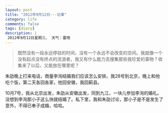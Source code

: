 ```yaml
---
layout: post
title: "2012年9月12日---记事"
category: life
comments: false
tags: [diary]
description: |
 2012年9月12日星期三、 天气：雷雨
---
```


>既然没有一段永远停驻的时间，没有一个永远不会改变的空间。我就像一个没有起点没有终点的流浪者，我又有什么能力去搜集那些我珍爱的事物？收集来了以后，又能放在哪里呢？

朱劭晚上打来电话，商量李洵结婚我们应该怎么安排。我28号到北京，晚上和他吃个饭，第二天各回各家，他回安徽，我回蓟县。

10月7号，我从北京出发，朱劭从安徽出发，同到九江，一块儿参加李洵的婚礼。没想到李洵那小子这么快就结婚了。私下里，我和朱劭讨论，那小子是不是发生了意外，不得已奉子成婚，哈哈。
